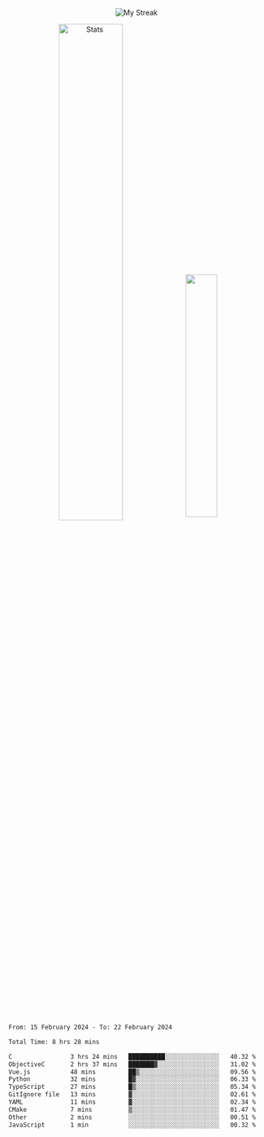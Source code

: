 <p align="center">
<picture>
  <source media="(prefers-color-scheme: dark)" srcset="http://github-readme-streak-stats.herokuapp.com?user=semolik&theme=dark&hide_border=true&background=DD272700">
  <img alt="My Streak" src="http://github-readme-streak-stats.herokuapp.com?user=semolik&hide_border=true">
</picture>
</p>
<div align="center">
  <picture>
    <source media="(prefers-color-scheme: dark)" srcset="https://github-readme-stats.vercel.app/api?username=semolik&show_icons=true&bg_color=DD272700&hide_border=true&theme=dark">
        <img alt="Stats" src="https://github-readme-stats.vercel.app/api?username=semolik&show_icons=true&bg_color=DD272700&hide_border=true" width="50%" >
  </picture>
  <sup>
  <picture>
  <source media="(prefers-color-scheme: dark)" srcset="https://github-readme-stats.vercel.app/api/top-langs/?username=semolik&layout=compact&hide_border=true&bg_color=DD272700&theme=dark">
  <img src="https://github-readme-stats.vercel.app/api/top-langs/?username=semolik&layout=compact&hide_border=true" width="35%" />
  </picture>
  </sup>
</div>
<!--START_SECTION:waka-->

```txt
From: 15 February 2024 - To: 22 February 2024

Total Time: 8 hrs 28 mins

C                3 hrs 24 mins   ██████████░░░░░░░░░░░░░░░   40.32 %
ObjectiveC       2 hrs 37 mins   ███████▓░░░░░░░░░░░░░░░░░   31.02 %
Vue.js           48 mins         ██▒░░░░░░░░░░░░░░░░░░░░░░   09.56 %
Python           32 mins         █▓░░░░░░░░░░░░░░░░░░░░░░░   06.33 %
TypeScript       27 mins         █▒░░░░░░░░░░░░░░░░░░░░░░░   05.34 %
GitIgnore file   13 mins         ▓░░░░░░░░░░░░░░░░░░░░░░░░   02.61 %
YAML             11 mins         ▓░░░░░░░░░░░░░░░░░░░░░░░░   02.34 %
CMake            7 mins          ▒░░░░░░░░░░░░░░░░░░░░░░░░   01.47 %
Other            2 mins          ░░░░░░░░░░░░░░░░░░░░░░░░░   00.51 %
JavaScript       1 min           ░░░░░░░░░░░░░░░░░░░░░░░░░   00.32 %
```

<!--END_SECTION:waka-->

